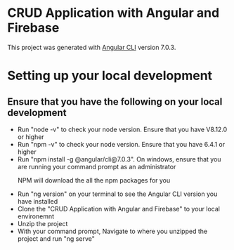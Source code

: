 # CRUD Application with Angular and Firebase

This project was generated with [Angular CLI](https://github.com/angular/angular-cli) version 7.0.3.

# Setting up your local development


<h2>Ensure that you have the following on your local development</h2>
<ul>
    <li>Run "node -v" to check your node version. Ensure that you have V8.12.0 or higher</li>
    <li>Run "npm -v" to check your node version. Ensure that you have 6.4.1 or higher</li>
    <li>Run "npm install -g @angular/cli@7.0.3". On windows, ensure that you are running your command prompt as an administrator</li>

  NPM will download the all the npm packages for you

<li>Run "ng version" on your terminal to see the Angular CLI version you have installed</li>

<li>Clone the "CRUD Application with Angular and Firebase" to your local environemnt</li>
<li>Unzip the project</li>
<li>With your command prompt, Navigate to where you unzipped the project and run "ng serve"</li>
</ul>





